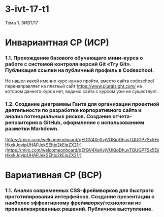 # 3-ivt-17-t1
Тема 1. 3ИВТ/17

# Инвариантная СР (ИСР)

### 1.1. Прохождение базового обучающего мини-курса о работе с системой контроля версий Git «Try Git». Публикация ссылки на публичный профиль в Codeschool.

Не нашел какой именно курс нужно пройти, вместо сайта codeschool перенаправляет на платный сайт https://www.pluralsight.com/ на котором данного курса нет, видимо сайта с курсом уже не существует.

### 1.2. Создание диаграммы Ганта для организации проектной деятельности по разработке корпоративного сайта и анализ потенциальных рисков. Создание отчета-репозитория в GitHub, оформление с использованием разметки Markdown.

[https://miro.com/welcomeonboard/qEfGV4XeXyjVUKjoDhuvTQUGP7Sx5EijHkxkJqvipUHAPJekSEItjx2kEipZX21r](https://miro.com/welcomeonboard/qEfGV4XeXyjVUKjoDhuvTQUGP7Sx5EijHkxkJqvipUHAPJekSEItjx2kEipZX21r)

# Вариативная СР (ВСР)

### 1.1. Анализ современных CSS-фреймворков для быстрого прототипирования интерфейсов. Создание презентации о наиболее эффективному фреймворку/технологии из проанализированных решений. Публичное выступление. 
